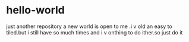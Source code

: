# hello-world
just another repository
a new world is open to me .i v old an easy to tiled.but  i still have so much times and i v onthing to do ither.so just do it 
